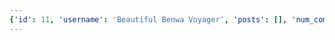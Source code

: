 ```yaml
---
{'id': 11, 'username': 'Beautiful Benwa Voyager', 'posts': [], 'num_comments': 0, 'likes': [], 'comments': []}
---
```

    